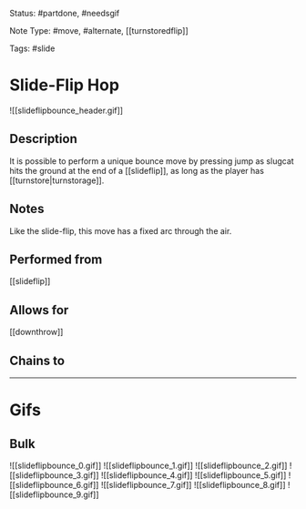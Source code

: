 Status: #partdone, #needsgif 

Note Type: #move, #alternate, [[turnstoredflip]]

Tags: #slide 

# Slide-Flip Hop
![[slideflipbounce_header.gif]]
## Description
It is possible to perform a unique bounce move by pressing jump as slugcat hits the ground at the end of a [[slideflip]], as long as the player has [[turnstore|turnstorage]]. 

## Notes
Like the slide-flip, this move has a fixed arc through the air.

## Performed from
[[slideflip]]

## Allows for
[[downthrow]]

## Chains to


___
# Gifs
## Bulk
![[slideflipbounce_0.gif]]
![[slideflipbounce_1.gif]]
![[slideflipbounce_2.gif]]
![[slideflipbounce_3.gif]]
![[slideflipbounce_4.gif]]
![[slideflipbounce_5.gif]]
![[slideflipbounce_6.gif]]
![[slideflipbounce_7.gif]]
![[slideflipbounce_8.gif]]
![[slideflipbounce_9.gif]]
